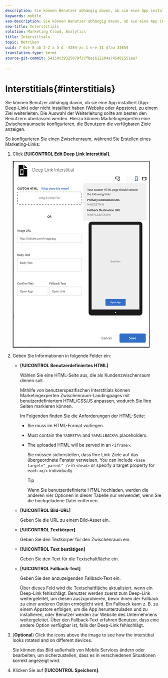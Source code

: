 ```yaml
---
description: Sie können Benutzer abhängig davon, ob sie eine App installiert (App-Deep-Link) oder nicht installiert haben (Website oder Appstore), zu einem Ziel weiterleiten.
keywords: mobile
seo-description: Sie können Benutzer abhängig davon, ob sie eine App installiert (App-Deep-Link) oder nicht installiert haben (Website oder Appstore), zu einem Ziel weiterleiten.
seo-title: Interstitials
solution: Marketing Cloud, Analytics
title: Interstitials
topic: Metriken
uuid: 7 dce 8 ab 2-2 a 5 d -4384-ac 1 e-e 31 dfaa 33654
translation-type: tm+mt
source-git-commit: 54150c39325070f37f8e1612204a745d81551ea7

---
```



# Interstitials{#interstitials}

Sie können Benutzer abhängig davon, ob sie eine App installiert (App-Deep-Link) oder nicht installiert haben (Website oder Appstore), zu einem Ziel weiterleiten. Die Auswahl der Weiterleitung sollte am besten den Benutzern überlassen werden. Hierzu können Marketingexperten eine Zwischenraumseite konfigurieren, die Benutzern die verfügbaren Ziele anzeigen.

So konfigurieren Sie einen Zwischenraum, während Sie Erstellen eines Marketing-Links:

1. Click **[!UICONTROL Edit Deep Link Interstitial]**.

   ![Deep-Link-Zwischenräume](assets/interstitial2.png)

1. Geben Sie Informationen in folgende Felder ein:

   * **[!UICONTROL Benutzerdefiniertes HTML]**

      Wählen Sie eine HTML-Seite aus, die als Kundenzwischenraum dienen soll.

      Mithilfe von benutzerspezifischen Interstitials können Marketingexperten Zwischenraum-Landingpages mit benutzerdefiniertem HTML/CSS/JS anpassen, wodurch Sie Ihre Seiten markieren können.

      Im Folgenden finden Sie die Anforderungen der HTML-Seite:

      * Sie muss im HTML-Format vorliegen.
      * Must contain the `%%DEST%%` and `%%FALLBACK%%` placeholders.
      * The uploaded HTML will be served in an `<iframe>`.

         Sie müssen sicherstellen, dass Ihre Link-Ziele auf das übergeordnete Fenster verweisen. You can include `<base target="_parent" />` in `<head>` or specify a target property for each `<a/>` individually.

         >[!TIP]
         >
         >Wenn Sie benutzerdefinierte HTML hochladen, werden die anderen vier Optionen in dieser Tabelle nur verwendet, wenn Sie die hochgeladene Datei entfernen.
   * **[!UICONTROL Bild-URL]**

      Geben Sie die URL zu einem Bild-Asset ein.

   * **[!UICONTROL Textkörper]**

      Geben Sie den Textkörper für den Zwischenraum ein.

   * **[!UICONTROL Text bestätigen]**

      Geben Sie den Text für die Textschaltfläche ein.

   * **[!UICONTROL Fallback-Text]**

      Geben Sie den anzuzeigenden Fallback-Text ein.

      Über dieses Feld wird die Textschaltfläche aktualisiert, wenn ein Deep-Link fehlschlägt. Benutzer werden zuerst zum Deep-Link weitergeleitet, um diesen auszuprobieren, bevor ihnen der Fallback zu einer anderen Option ermöglicht wird. Ein Fallback kann z. B. zu einem Appstore erfolgen, um die App herunterzuladen und zu installieren, oder Benutzer werden zur Website des Unternehmens weitergeleitet. Über den Fallback-Text erfahren Benutzer, dass eine andere Option verfügbar ist, falls der Deep-Link fehlschlägt.


1. (**Optional**) Click the icons above the image to see how the interstitial looks rotated and on different devices.

   Sie können das Bild außerhalb von Mobile Services ändern oder bearbeiten, um sicherzustellen, dass es in verschiedenen Situationen korrekt angezeigt wird.
1. Klicken Sie auf **[!UICONTROL Speichern]**.
